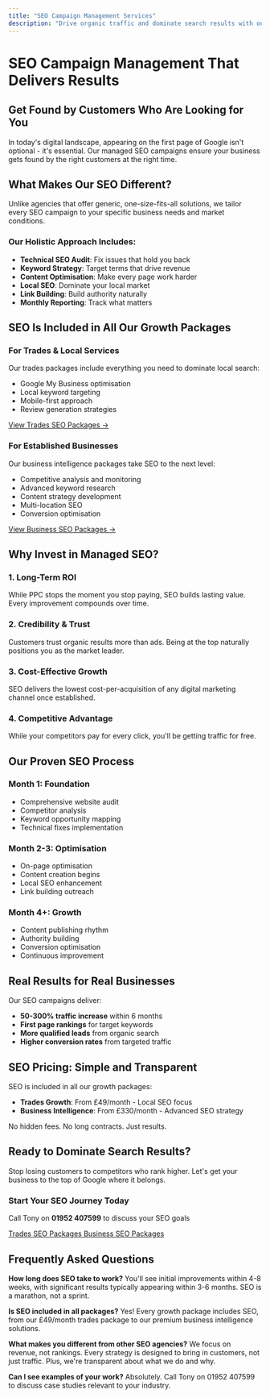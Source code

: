 ```yaml
---
title: "SEO Campaign Management Services"
description: "Drive organic traffic and dominate search results with our managed SEO campaigns. Included in all growth packages from £49/month."
---
```


# SEO Campaign Management That Delivers Results

## Get Found by Customers Who Are Looking for You

In today's digital landscape, appearing on the first page of Google isn't optional - it's essential. Our managed SEO campaigns ensure your business gets found by the right customers at the right time.

## What Makes Our SEO Different?

Unlike agencies that offer generic, one-size-fits-all solutions, we tailor every SEO campaign to your specific business needs and market conditions.

### Our Holistic Approach Includes:
- **Technical SEO Audit**: Fix issues that hold you back
- **Keyword Strategy**: Target terms that drive revenue
- **Content Optimisation**: Make every page work harder
- **Local SEO**: Dominate your local market
- **Link Building**: Build authority naturally
- **Monthly Reporting**: Track what matters

## SEO Is Included in All Our Growth Packages

### For Trades & Local Services
Our trades packages include everything you need to dominate local search:
- Google My Business optimisation
- Local keyword targeting
- Mobile-first approach
- Review generation strategies

[View Trades SEO Packages →](/trades-growth)

### For Established Businesses
Our business intelligence packages take SEO to the next level:
- Competitive analysis and monitoring
- Advanced keyword research
- Content strategy development
- Multi-location SEO
- Conversion optimisation

[View Business SEO Packages →](/business-growth-package)

## Why Invest in Managed SEO?

### 1. Long-Term ROI
While PPC stops the moment you stop paying, SEO builds lasting value. Every improvement compounds over time.

### 2. Credibility & Trust
Customers trust organic results more than ads. Being at the top naturally positions you as the market leader.

### 3. Cost-Effective Growth
SEO delivers the lowest cost-per-acquisition of any digital marketing channel once established.

### 4. Competitive Advantage
While your competitors pay for every click, you'll be getting traffic for free.

## Our Proven SEO Process

### Month 1: Foundation
- Comprehensive website audit
- Competitor analysis
- Keyword opportunity mapping
- Technical fixes implementation

### Month 2-3: Optimisation
- On-page optimisation
- Content creation begins
- Local SEO enhancement
- Link building outreach

### Month 4+: Growth
- Content publishing rhythm
- Authority building
- Conversion optimisation
- Continuous improvement

## Real Results for Real Businesses

Our SEO campaigns deliver:
- **50-300% traffic increase** within 6 months
- **First page rankings** for target keywords
- **More qualified leads** from organic search
- **Higher conversion rates** from targeted traffic

## SEO Pricing: Simple and Transparent

SEO is included in all our growth packages:

- **Trades Growth**: From £49/month - Local SEO focus
- **Business Intelligence**: From £330/month - Advanced SEO strategy

No hidden fees. No long contracts. Just results.

## Ready to Dominate Search Results?

Stop losing customers to competitors who rank higher. Let's get your business to the top of Google where it belongs.

<div class="bg-wbs-blue/5 p-8 rounded-lg text-center my-8">
  <h3 class="text-2xl font-bold text-wbs-blue mb-4">Start Your SEO Journey Today</h3>
  <p class="text-lg mb-6">Call Tony on <strong>01952 407599</strong> to discuss your SEO goals</p>
  <div class="flex flex-col sm:flex-row gap-4 justify-center">
    <a href="/trades-growth" class="inline-block bg-wbs-orange text-white !text-white px-6 py-3 rounded-lg font-semibold hover:bg-wbs-blue transition-colors">
      Trades SEO Packages
    </a>
    <a href="/business-growth-package" class="inline-block bg-wbs-blue text-white !text-white px-6 py-3 rounded-lg font-semibold hover:bg-wbs-orange transition-colors">
      Business SEO Packages
    </a>
  </div>
</div>

## Frequently Asked Questions

**How long does SEO take to work?**
You'll see initial improvements within 4-8 weeks, with significant results typically appearing within 3-6 months. SEO is a marathon, not a sprint.

**Is SEO included in all packages?**
Yes! Every growth package includes SEO, from our £49/month trades package to our premium business intelligence solutions.

**What makes you different from other SEO agencies?**
We focus on revenue, not rankings. Every strategy is designed to bring in customers, not just traffic. Plus, we're transparent about what we do and why.

**Can I see examples of your work?**
Absolutely. Call Tony on 01952 407599 to discuss case studies relevant to your industry.